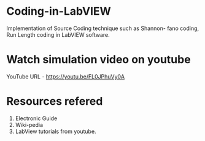 # Coding-in-LabVIEW
Implementation of Source Coding technique such as Shannon- fano coding, Run Length coding in LabVIEW software.

# Watch simulation video on youtube
YouTube URL - https://youtu.be/FL0JPhuVy0A

# Resources refered
1. Electronic Guide
2. Wiki-pedia
3. LabView tutorials from youtube.
